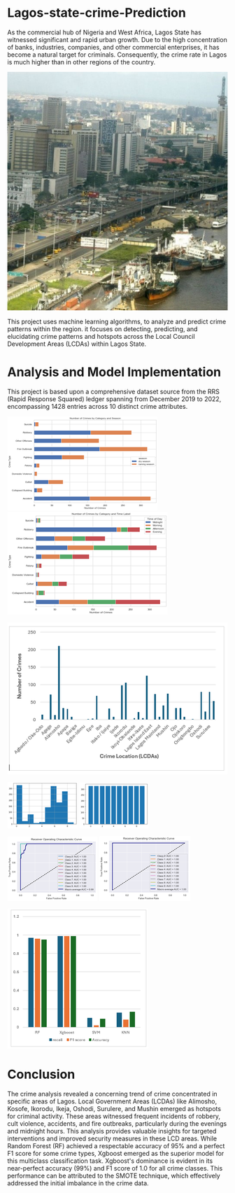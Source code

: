 # Lagos-state-crime-Prediction

As the commercial hub of Nigeria and West Africa, Lagos State has witnessed significant and rapid urban growth. Due to the high concentration of banks, 
industries, companies, and other commercial enterprises, it has become a natural target for criminals. Consequently, the crime rate in Lagos is much higher 
than in other regions of the country. 

![Lagos Nigeria](Lagos1.jpg)

This project uses machine learning algorithms, to analyze and predict crime patterns within the region. it focuses on detecting, predicting,
and elucidating crime patterns and hotspots across the Local Council Development Areas (LCDAs) within Lagos State. 

# Analysis and Model Implementation

This project is based upon a comprehensive dataset source from the RRS (Rapid Response Squared) ledger spanning from December 2019 to 2022, 
encompassing 1428 entries across 10 distinct crime attributes.

![crime_season](season.png) ![crime_time](time_of_day.png) 

![crime_locations](bar22.png)

![crime_season](smote1.png) ![crime_time](smote2.png)

![Random forest Auc_score](auc.png) ![Xgb Auc score](auc_xgb.png) 

![Result](bar222.png)


# Conclusion

The crime analysis revealed a concerning trend of crime concentrated in specific areas of Lagos. Local Government Areas (LCDAs) 
like Alimosho, Kosofe, Ikorodu, Ikeja, Oshodi, Surulere, and Mushin emerged as hotspots for criminal activity. 
These areas witnessed frequent incidents of robbery, cult violence, accidents, and fire outbreaks, particularly during the evenings and midnight hours. 
This analysis provides valuable insights for targeted interventions and improved security measures in these  LCD areas.
While Random Forest (RF) achieved a respectable accuracy of 95% and a perfect F1 score for some crime types, Xgboost emerged as 
the superior model for this multiclass classification task. Xgboost's dominance is evident in its near-perfect accuracy (99%) and 
F1 score of 1.0 for all crime classes. This performance can be attributed to the SMOTE technique, which effectively addressed the initial imbalance in the crime data.  

